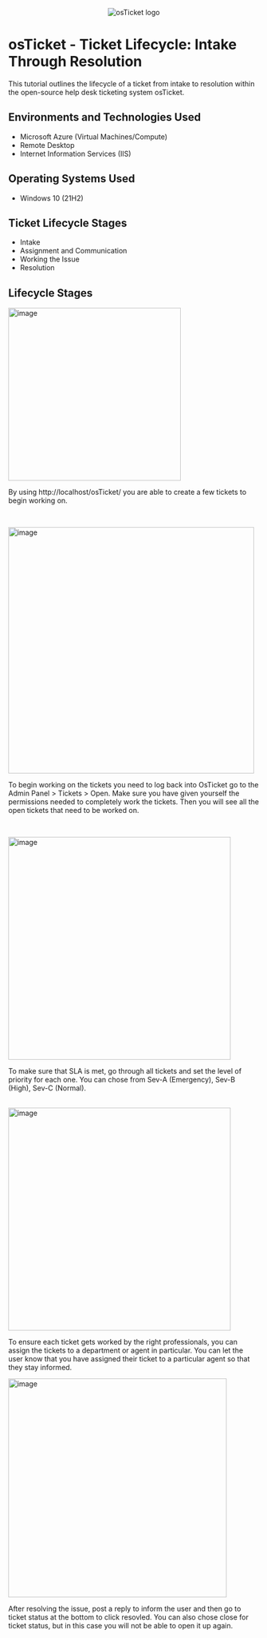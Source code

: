 <p align="center">
<img src="https://i.imgur.com/Clzj7Xs.png" alt="osTicket logo"/>
</p>

<h1>osTicket - Ticket Lifecycle: Intake Through Resolution</h1>
This tutorial outlines the lifecycle of a ticket from intake to resolution within the open-source help desk ticketing system osTicket.<br />

<h2>Environments and Technologies Used</h2>

- Microsoft Azure (Virtual Machines/Compute)
- Remote Desktop
- Internet Information Services (IIS)

<h2>Operating Systems Used </h2>

- Windows 10</b> (21H2)

<h2>Ticket Lifecycle Stages</h2>

- Intake
- Assignment and Communication
- Working the Issue
- Resolution

<h2>Lifecycle Stages</h2>

<p>
<img width="346" alt="image" src="https://github.com/Jess20A/ticket-lifecycle/assets/142112890/cd9f4405-068e-47b4-a43b-5b0b96d55ae3">

</p>
<p>
By using http://localhost/osTicket/ you are able to create a few tickets to begin working on.
</p>
<br />

<p>
<img width="493" alt="image" src="https://github.com/Jess20A/ticket-lifecycle/assets/142112890/92342c4e-f10e-4a7e-af5a-3c332f1d427b">

</p>
<p>
To begin working on the tickets you need to log back into OsTicket go to the Admin Panel > Tickets > Open. Make sure you have given yourself the permissions needed to completely work the tickets. Then you will see all the open tickets that need to be worked on.
</p>
<br />

<p>
<img width="446" alt="image" src="https://github.com/Jess20A/ticket-lifecycle/assets/142112890/c9fae4a2-5927-44e9-8b65-6338391d9bfa">

</p>
<p>
To make sure that SLA is met, go through all tickets and set the level of priority for each one. You can chose from Sev-A (Emergency), Sev-B (High), Sev-C (Normal). 
</p>
<br />

<img width="446" alt="image" src="https://github.com/Jess20A/ticket-lifecycle/assets/142112890/fca3be79-e7d2-4f43-8293-c07b5cdff1dd">

To ensure each ticket gets worked by the right professionals, you can assign the tickets to a department or agent in particular. You can let the user know that you have assigned their ticket to a particular agent so that they stay informed.


<img width="438" alt="image" src="https://github.com/Jess20A/ticket-lifecycle/assets/142112890/738c3470-93ad-4dae-87f9-23a954a776cf">

After resolving the issue, post a reply to inform the user and then go to ticket status at the bottom to click resovled. You can also chose close for ticket status, but in this case you will not be able to open it up again.



